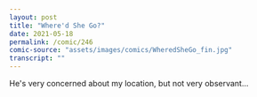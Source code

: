 ```yaml
---
layout: post
title: "Where'd She Go?"
date: 2021-05-18
permalink: /comic/246
comic-source: "assets/images/comics/WheredSheGo_fin.jpg"
transcript: ""
---
```


He's very concerned about my location, but not very observant...
